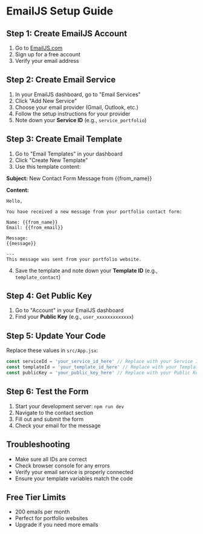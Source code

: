 # EmailJS Setup Guide

## Step 1: Create EmailJS Account
1. Go to [EmailJS.com](https://www.emailjs.com/)
2. Sign up for a free account
3. Verify your email address

## Step 2: Create Email Service
1. In your EmailJS dashboard, go to "Email Services"
2. Click "Add New Service"
3. Choose your email provider (Gmail, Outlook, etc.)
4. Follow the setup instructions for your provider
5. Note down your **Service ID** (e.g., `service_portfolio`)

## Step 3: Create Email Template
1. Go to "Email Templates" in your dashboard
2. Click "Create New Template"
3. Use this template content:

**Subject:** New Contact Form Message from {{from_name}}

**Content:**
```
Hello,

You have received a new message from your portfolio contact form:

Name: {{from_name}}
Email: {{from_email}}

Message:
{{message}}

---
This message was sent from your portfolio website.
```

4. Save the template and note down your **Template ID** (e.g., `template_contact`)

## Step 4: Get Public Key
1. Go to "Account" in your EmailJS dashboard
2. Find your **Public Key** (e.g., `user_xxxxxxxxxxxxx`)

## Step 5: Update Your Code
Replace these values in `src/App.jsx`:

```javascript
const serviceId = 'your_service_id_here' // Replace with your Service ID
const templateId = 'your_template_id_here' // Replace with your Template ID  
const publicKey = 'your_public_key_here' // Replace with your Public Key
```

## Step 6: Test the Form
1. Start your development server: `npm run dev`
2. Navigate to the contact section
3. Fill out and submit the form
4. Check your email for the message

## Troubleshooting
- Make sure all IDs are correct
- Check browser console for any errors
- Verify your email service is properly connected
- Ensure your template variables match the code

## Free Tier Limits
- 200 emails per month
- Perfect for portfolio websites
- Upgrade if you need more emails
